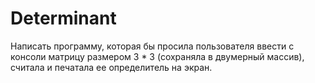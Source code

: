 # Determinant
Написать программу, которая бы просила пользователя
ввести с консоли матрицу размером 3 * 3 (сохраняла в двумерный массив),
считала и печатала ее определитель на экран.
